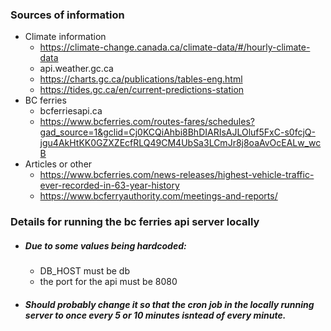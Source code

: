### Sources of information
 - Climate information 
    - https://climate-change.canada.ca/climate-data/#/hourly-climate-data
    - api.weather.gc.ca
    - https://charts.gc.ca/publications/tables-eng.html  
    - https://tides.gc.ca/en/current-predictions-station
- BC ferries 
    - bcferriesapi.ca
    - https://www.bcferries.com/routes-fares/schedules?gad_source=1&gclid=Cj0KCQiAhbi8BhDIARIsAJLOluf5FxC-s0fcjQ-jgu4AkHtKK0GZXZEcfRLQ49CM4UbSa3LCmJr8j8oaAvOcEALw_wcB
- Articles or other
   - https://www.bcferries.com/news-releases/highest-vehicle-traffic-ever-recorded-in-63-year-history
   - https://www.bcferryauthority.com/meetings-and-reports/



### Details for running the bc ferries api server locally
 - ##### Due to some values being hardcoded: 
    - DB_HOST must be db
    - the port for the api must be 8080
 - ##### Should probably change it so that the cron job in the locally running server to once every 5 or 10 minutes isntead of every minute.
